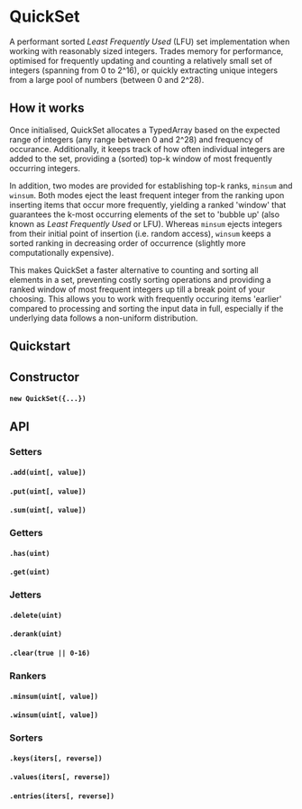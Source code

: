 # QuickSet

A performant sorted *Least Frequently Used* (LFU) set implementation when working with reasonably sized integers. Trades memory for performance, optimised for frequently updating and counting a relatively small set of integers (spanning from 0 to 2^16), or quickly extracting unique integers from a large pool of numbers (between 0 and 2^28).

## How it works
Once initialised, QuickSet allocates a TypedArray based on the expected range of integers (any range between 0 and 2^28) and frequency of occurance. 
Additionally, it keeps track of how often individual integers are added to the set, providing a (sorted) top-k window of most frequently occurring integers. 

In addition, two modes are provided for establishing top-k ranks, `minsum` and `winsum`. 
Both modes eject the least frequent integer from the ranking upon inserting items that occur more frequently, yielding a ranked 'window' that guarantees the k-most occurring elements of the set to 'bubble up' (also known as *Least Frequently Used* or LFU). 
Whereas `minsum` ejects integers from their initial point of insertion (i.e. random access), `winsum` keeps a sorted ranking  in decreasing order of occurrence (slightly more computationally expensive).

This makes QuickSet a faster alternative to counting and sorting all elements in a set, preventing costly sorting operations and providing a ranked window of most frequent  integers up till a break point of your choosing. 
This allows you to work with frequently occuring items 'earlier' compared to processing and sorting the input data in full, especially if the underlying data follows a non-uniform distribution.

## Quickstart 

## Constructor 

#### `new QuickSet({...})`

## API

### Setters

#### `.add(uint[, value])`

#### `.put(uint[, value])`

#### `.sum(uint[, value])`

### Getters

#### `.has(uint)`

#### `.get(uint)`

### Jetters 

#### `.delete(uint)`

#### `.derank(uint)`

#### `.clear(true || 0-16)`

### Rankers

#### `.minsum(uint[, value])`

#### `.winsum(uint[, value])`

### Sorters 

#### `.keys(iters[, reverse])`

#### `.values(iters[, reverse])`

#### `.entries(iters[, reverse])`


